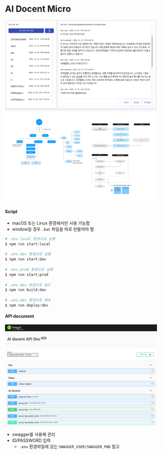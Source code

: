 # AI Docent Micro

![캡처2](./readme/sample01.png)
![캡처3](./readme/sample02.png)

#### Script

- macOS 또는 Linux 환경에서만 사용 가능함
- window일 경우 `.bat` 파일을 따로 만들어야 함

```bash
# .env.local 환경으로 실행
$ npm run start:local

# .env.dev 환경으로 실행
$ npm run start:dev

# .env.prod 환경으로 실행
$ npm run start:prod

# .env.dev 환경으로 빌드
$ npm run build:dev

# .env.dev 환경으로 배포
$ npm run deploy:dev
```

#### API document

![캡처1](./readme/swagger.png)

- swagger를 사용해 관리
- ID/PASSWORD 입력
  - `.env` 환경파일에 있는 `SWAGGER_USER/SWAGGER_PWD` 참고
